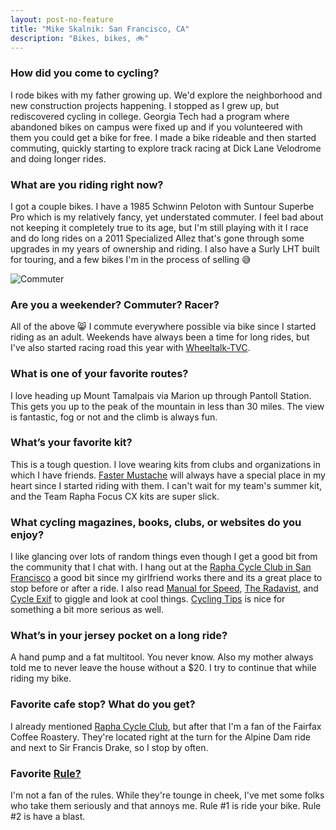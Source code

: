 ```yaml
---
layout: post-no-feature
title: "Mike Skalnik: San Francisco, CA"
description: "Bikes, bikes, 🚲"
---
```


### How did you come to cycling?

I rode bikes with my father growing up. We'd explore the neighborhood and new
construction projects happening. I stopped as I grew up, but rediscovered
cycling in college. Georgia Tech had a program where abandoned bikes on campus
were fixed up and if you volunteered with them you could get a bike for free. I
made a bike rideable and then started commuting, quickly starting to explore
track racing at Dick Lane Velodrome and doing longer rides.

### What are you riding right now?

I got a couple bikes. I have a 1985 Schwinn Peloton with Suntour Superbe Pro
which is my relatively fancy, yet understated commuter. I feel bad about not
keeping it completely true to its age, but I'm still playing with it I race and
do long rides on a 2011 Specialized Allez that's gone through some upgrades in
my years of ownership and riding. I also have a Surly LHT built for touring,
and a few bikes I'm in the process of selling 😅

![Commuter](https://cloud.githubusercontent.com/assets/2546/3564761/a9c0cb74-0a97-11e4-967e-e0096693082a.jpg)


### Are you a weekender? Commuter? Racer?

All of the above 😸  I commute everywhere possible via bike since I started
riding as an adult. Weekends have always been a time for long rides, but I've
also started racing road this year with [Wheeltalk-TVC](http://www.wttvc.com/).

### What is one of your favorite routes?

I love heading up Mount Tamalpais via Marion up through Pantoll Station. This
gets you up to the peak of the mountain in less than 30 miles. The view is
fantastic, fog or not and the climb is always fun.

### What’s your favorite kit?

This is a tough question. I love wearing kits from clubs and organizations in
which I have friends. [Faster Mustache](http://www.fastermustache.org/) will
always have a special place in my heart since I started riding with them. I
can't wait for my team's summer kit, and the Team Rapha Focus CX kits are super
slick.

### What cycling magazines, books, clubs, or websites do you enjoy?

I like glancing over lots of random things even though I get a good bit from the
community that I chat with. I hang out at the [Rapha Cycle Club in San
Francisco](http://www.rapha.cc/sfc) a good bit since my girlfriend works there
and its a great place to stop before or after a ride. I also read [Manual for
Speed](http://manualforspeed.com/), [The Radavist](http://theradavist.com/), and
[Cycle Exif](http://www.cycleexif.com/) to giggle and look at cool things.
[Cycling Tips](http://cyclingtips.com.au/) is nice for something a bit more
serious as well.

### What’s in your jersey pocket on a long ride?

A hand pump and a fat multitool. You never know. Also my mother always told me
to never leave the house without a $20. I try to continue that while riding my
bike.

### Favorite cafe stop? What do you get?

I already mentioned [Rapha Cycle Club](http://www.rapha.cc/sfc), but after that
I'm a fan of the Fairfax Coffee Roastery. They're located right at the turn for
the Alpine Dam ride and next to Sir Francis Drake, so I stop by often.

### Favorite [Rule?](http://www.velominati.com/the-rules/)

I'm not a fan of the rules. While they're tounge in cheek, I've met some folks
who take them seriously and that annoys me. Rule #1 is ride your bike. Rule #2
is have a blast.
